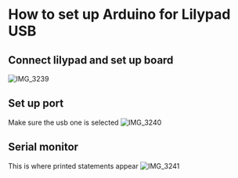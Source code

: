 # How to set up Arduino for Lilypad USB

## Connect lilypad and set up board 
![IMG_3239](https://user-images.githubusercontent.com/72460026/114313637-35655400-9ac5-11eb-9b05-33df43900e0c.jpg)

## Set up port
Make sure the usb one is selected
![IMG_3240](https://user-images.githubusercontent.com/72460026/114313643-3dbd8f00-9ac5-11eb-88e1-1e6f6f39bc64.jpg)

## Serial monitor
This is where printed statements appear
![IMG_3241](https://user-images.githubusercontent.com/72460026/114313685-7fe6d080-9ac5-11eb-8ccc-bd5e2826f006.jpg)
